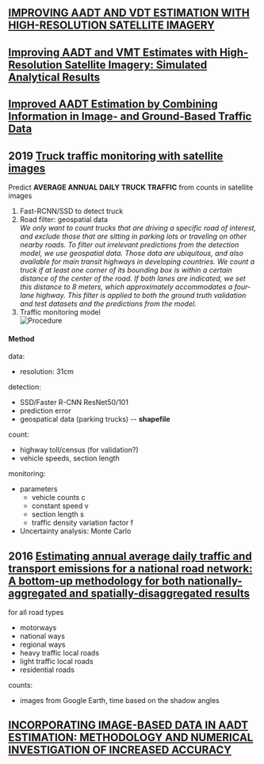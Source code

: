 ## [IMPROVING AADT AND VDT ESTIMATION WITH HIGH-RESOLUTION SATELLITE IMAGERY](https://www.isprs.org/proceedings/XXXIV/part1/paper/00048.pdf)

## [Improving AADT and VMT Estimates with High-Resolution Satellite Imagery: Simulated Analytical Results](https://www.researchgate.net/publication/268596195_Improving_AADT_and_VMT_Estimates_with_High-Resolution_Satellite_Imagery_Simulated_Analytical_Results)

## [Improved AADT Estimation by Combining Information in Image- and Ground-Based Traffic Data](https://ascelibrary.org/doi/abs/10.1061/%28ASCE%290733-947X%282006%29132%3A7%28523%29)





## 2019 [Truck traffic monitoring with satellite images](https://www.ml.cmu.edu/research/dap-papers/f18/dap-kaack-lynn.pdf)
Predict __AVERAGE ANNUAL DAILY TRUCK TRAFFIC__ from counts in satellite images  
1. Fast-RCNN/SSD to detect truck  
2. Road filter: geospatial data  
_We only want to count trucks that are driving a specific road
of interest, and exclude those that are sitting in parking lots or traveling on
other nearby roads. To filter out irrelevant predictions from the detection
model, we use geospatial data. Those data are ubiquitous, and also available
for main transit highways in developing countries. We count a truck if at least
one corner of its bounding box is within a certain distance of the center of
the road. If both lanes are indicated, we set this distance to 8 meters, which
approximately accommodates a four-lane highway. This filter is applied to
both the ground truth validation and test datasets and the predictions from
the model._
3. Traffic monitoring model  
![Procedure](https://github.com/ReehcQ/satellite/blob/master/imgs/truck%20monitor%20process.png)

#### Method
data:  
+ resolution: 31cm  
  
detection:  
+ SSD/Faster R-CNN ResNet50/101  
+ prediction error
+ geospatical data (parking trucks) -- __shapefile__

count:  
+ highway toll/census (for validation?)  
+ vehicle speeds, section length  

monitoring:  
+ parameters
  - vehicle counts c
  - constant speed v
  - section length s
  - traffic density variation factor f
+ Uncertainty analysis: Monte Carlo  


## 2016 [Estimating annual average daily traffic and transport emissions for a national road network: A bottom-up methodology for both nationally-aggregated and spatially-disaggregated results](https://www.sciencedirect.com/science/article/pii/S0966692316307244)
for all road types  
+ motorways
+ national ways
+ regional ways
+ heavy traffic local roads
+ light traffic local roads
+ residential roads

counts:  
+ images from Google Earth, time based on the shadow angles

## [INCORPORATING IMAGE-BASED DATA IN AADT ESTIMATION: METHODOLOGY AND NUMERICAL INVESTIGATION OF INCREASED ACCURACY](https://etd.ohiolink.edu/!etd.send_file?accession=osu1123724063&disposition=inline)
